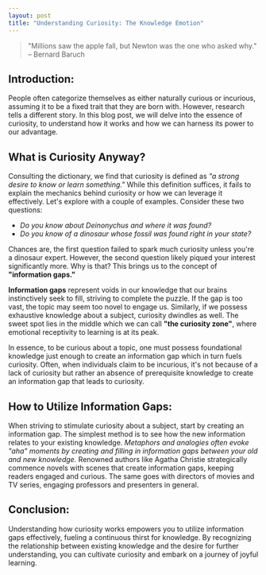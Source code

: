 ```yaml
---
layout: post
title: "Understanding Curiosity: The Knowledge Emotion"
---
```


> "Millions saw the apple fall, but Newton was the one who asked why." – Bernard Baruch

## Introduction:

People often categorize themselves as either naturally curious or incurious, assuming it to be a fixed trait that they are born with. However, research tells a different story. In this blog post, we will delve into the essence of curiosity, to understand how it works and how we can harness its power to our advantage.

## What is Curiosity Anyway?

Consulting the dictionary, we find that curiosity is defined as *"a strong desire to know or learn something."* While this definition suffices, it fails to explain the mechanics behind curiosity or how we can leverage it effectively. Let's explore with a couple of examples. Consider these two questions:

- *Do you know about Deinonychus and where it was found?*
- *Do you know of a dinosaur whose fossil was found right in your state?*

Chances are, the first question failed to spark much curiosity unless you're a dinosaur expert. However, the second question likely piqued your interest significantly more. Why is that? This brings us to the concept of **"information gaps."**

**Information gaps** represent voids in our knowledge that our brains instinctively seek to fill, striving to complete the puzzle. If the gap is too vast, the topic may seem too novel to engage us. Similarly, if we possess exhaustive knowledge about a subject, curiosity dwindles as well. The sweet spot lies in the middle which we can call **"the curiosity zone"**, where emotional receptivity to learning is at its peak.

In essence, to be curious about a topic, one must possess foundational knowledge just enough to create an information gap which in turn fuels curiosity. Often, when individuals claim to be incurious, it's not because of a lack of curiosity but rather an absence of prerequisite knowledge to create an information gap that leads to curiosity.

## How to Utilize Information Gaps:

When striving to stimulate curiosity about a subject, start by creating an information gap. The simplest method is to see how the new information relates to your existing knowledge. *Metaphors and analogies often evoke "aha" moments by creating and filling in information gaps between your old and new knowledge.* Renowned authors like Agatha Christie strategically commence novels with scenes that create information gaps, keeping readers engaged and curious. The same goes with directors of movies and TV series, engaging professors and presenters in general.

## Conclusion:

Understanding how curiosity works empowers you to utilize information gaps effectively, fueling a continuous thirst for knowledge. By recognizing the relationship between existing knowledge and the desire for further understanding, you can cultivate curiosity and embark on a journey of joyful learning.
